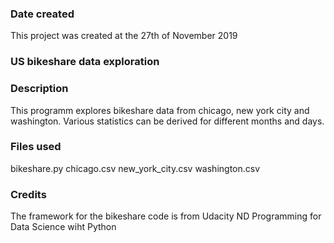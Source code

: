 ### Date created
This project was created at the 27th of November 2019

### US bikeshare data exploration

### Description
This programm explores bikeshare data from chicago, new york city and washington.
Various statistics can be derived for different months and days.

### Files used
bikeshare.py
chicago.csv
new_york_city.csv
washington.csv

### Credits
The framework for the bikeshare code is from Udacity ND Programming for Data Science wiht Python

